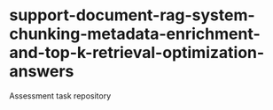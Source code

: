 # support-document-rag-system-chunking-metadata-enrichment-and-top-k-retrieval-optimization-answers
Assessment task repository
